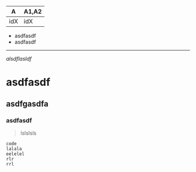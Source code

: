 | A | A1,A2 |
| --- | --- |
| idX | idX  |





- asdfasdf
- asdfasdf

---

*alsdflasldf*

# asdfasdf

## asdfgasdfa

### asdfasdf

> lslslsls


```
code
lalala
eelelel
rlr
rrl
```
